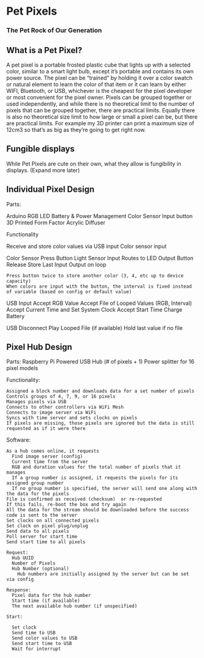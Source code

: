 # Pet Pixels
### The Pet Rock of Our Generation

## What is a Pet Pixel?

A pet pixel is a portable frosted plastic cube that lights up with a selected color, similar to a smart light bulb, except it’s portable and contains its own power source. The pixel can be “trained” by holding it over a color swatch or natural element to learn the color of that item or it can learn by either WIFI, Bluetooth, or USB, whichever is the cheapest for the pixel developer or most convenient for the pixel owner. Pixels can be grouped together or used independently, and while there is no theoretical limit to the number of pixels that can be grouped together, there are practical limits. Equally there is also no theoretical size limit to how large or small a pixel can be, but there are practical limits. For example my 3D printer can print a maximum size of 12cm3 so that’s as big as they’re going to get right now. 

## Fungible displays

While Pet Pixels are cute on their own, what they allow is fungibility in displays. (Expand more later)

## Individual Pixel Design

Parts:

  Arduino
  RGB LED
  Battery & Power Management
  Color Sensor
  Input button
  3D Printed Form Factor
  Acrylic Diffuser

Functionality

  Receive and store color values via
    USB input
    Color sensor input
    
  Color Sensor
    Press Button
      Light Sensor Input Routes to LED Output
    Button Release
      Store Last Input
      Output on loop
      
    Press button twice to store another color (3, 4, etc up to device capacity)
    When colors are input with the button, the interval is fixed instead of variable (based on config or default value)
    
  USB Input
    Accept RGB Value
    Accept File of Looped Values (RGB, Interval)
    Accept Current Time and Set System Clock
    Accept Start Time
    Charge Battery
    
  USB Disconnect
    Play Looped File (if available)
    Hold last value if no file
    
  ## Pixel Hub Design
    
  Parts:
    Raspberry Pi
    Powered USB Hub (# of pixels + 1)
    Power splitter for 16 pixel models

  Functionality: 
    
    Assigned a block number and downloads data for a set number of pixels
    Controls groups of 4, 7, 9, or 16 pixels
    Manages pixels via USB
    Connects to other controllers via WiFi Mesh
    Connects to image server via WiFi
    Syncs with time server and sets clocks on pixels
    If pixels are missing, those pixels are ignored but the data is still requested as if it were there
    
  Software:
      
    As a hub comes online, it requests 
      Find image server (config)
      Current time from the server
      RGB and duration values for the total number of pixels that it manages
      If a group number is assigned, it requests the pixels for its assigned group number
      If no group number is specified, the server will send one along with the data for the pixels
    File is confirmed as received (checksum)  or re-requested 
    If this fails, re-boot the box and try again
    All the data for the stream should be downloaded before the success code is sent to the server
    Set clocks on all connected pixels 
    Set clock on pixel plug/unplug
    Send data to all pixels
    Poll server for start time
    Send start time to all pixels
    
    Request:
      Hub UUID
      Number of Pixels
      Hub Number (optional)
        Hub numbers are initially assigned by the server but can be set via config
      
    Response:
      Pixel data for the hub number
      Start time (if available)
      The next available hub number (if unspecified)      
    
    Start:
    
      Set clock
      Send time to USB
      Send color values to USB
      Send start time to USB
      Wait for interrupt
      
